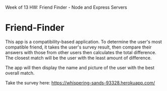 Week of 13 HW: Friend Finder - Node and Express Servers


# Friend-Finder

This app is a compatibility-based application. To determine the user's most compatible friend, it takes the user's survey result, then compare their answers with those from other users then calculates the total difference.  The closest match will be the user with the least amount of difference.

The app will then display the name and picture of the user with the best overall match.

Take the survey here:  https://whispering-sands-93328.herokuapp.com/
